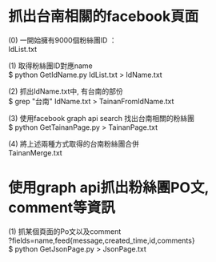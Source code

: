 # 抓出台南相關的facebook頁面
(0) 一開始擁有9000個粉絲團ID ： 
<br>IdList.txt

(1) 取得粉絲團ID對應name
<br>$ python GetIdName.py IdList.txt > IdName.txt

(2) 抓出IdName.txt中, 有台南的部份
<br>$ grep "台南" IdName.txt > TainanFromIdName.txt

(3) 使用facebook graph api search 找出台南相關的粉絲團
<br> $ python GetTainanPage.py > TainanPage.txt

(4) 將上述兩種方式取得的台南粉絲團合併
<br> TainanMerge.txt

# 使用graph api抓出粉絲團PO文, comment等資訊
(1) 抓某個頁面的Po文以及comment 
<br> ?fields=name,feed{message,created_time,id,comments}
<br> $ python GetJsonPage.py > JsonPage.txt
